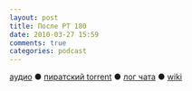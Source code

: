 ```yaml
---
layout: post
title: После РТ 180
date: 2010-03-27 15:59
comments: true
categories: podcast
---
```

[аудио](http://cdn.radio-t.com/rt180post.mp3) ● [пиратский torrent](http://pirates.radio-t.com/torrents/rt180post.mp3.torrent) ● [лог чата](http://chat.radio-t.com/logs/radio-t-180.html) ● [wiki](http://wiki.radio-t.com/%D0%9F%D0%BE%D1%81%D0%BB%D0%B5_%D0%A0%D0%A2_180)<audio src="http://cdn.radio-t.com/rt180post.mp3" preload="none">
